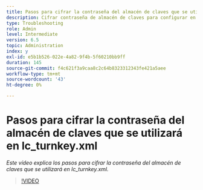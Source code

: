 ```yaml
---
title: Pasos para cifrar la contraseña del almacén de claves que se utilizará en lc_turnkey.xml
description: Cifrar contraseña de almacén de claves para configurar en archivo lc_turnkey.xml
type: Troubleshooting
role: Admin
level: Intermediate
version: 6.5
topic: Administration
index: y
exl-id: e5b1b526-022e-4a82-9f4b-5f60210bb9ff
duration: 145
source-git-commit: f4c621f3a9caa8c2c64b8323312343fe421a5aee
workflow-type: tm+mt
source-wordcount: '43'
ht-degree: 0%

---
```


# Pasos para cifrar la contraseña del almacén de claves que se utilizará en lc_turnkey.xml

*Este vídeo explica los pasos para cifrar la contraseña del almacén de claves que se utilizará en lc_turnkey.xml.*

>[!VIDEO](https://video.tv.adobe.com/v/335538?quality=12&learn=on)

